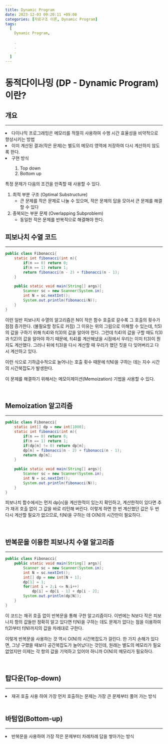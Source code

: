 ```yaml
---
title: Dynamic Program
date: 2023-12-03 09:20:11 +09:00
categories: [자료구조 이론, Dynamic Program]
tags:
  [
    Dynamic Program,
    
    .
    .
    .
  ]
---
```






# 동적다이나밍 (DP - Dynamic Program) 이란?

## 개요
___
 
<li>다이나믹 프로그래밍은 메모리를 적절히 사용하여 수행 시간 효율성을 비약적으로 향상시키는 방법</li>
<li>이미 계산된 결과(작은 문제)는 별도의 메모리 영역에 저장하여 다시 계산하지 않도록 한다.</li>
<li>구현 방식
	<ul>
		<ol>
				<li> Top down  </li>
				<li> Bottom up </li>
		</ol>
	</ul>
</li>

특정 문제가 다음의 조건을 만족할 때 사용할 수 있다.

<ol>
	<li>최적 부분 구조 (Optimal Substructure)
		<ul>
			<li>큰 문제를 작은 문제로 나눌 수 있으며, 작은 문제의 답을 모아서 큰 문제를 해결할 수 있다</li>
		</ul>
	</li>
	<li>중복되는 부분 문제 (Overlapping Subproblem)
		<ul>
			<li>동일한 작은 문제를 반복적으로 해결해야 한다.</li>
		</ul>
	</li>
</ol>


## 피보나치 수열 코드
___

``` java
public class Fibonacci{
	static int fibonacci(int n){
    	if(n == 0) return 0;
        if(n == 1) return 1;
        return fibonacci(n - 2) + fibonacci(n - 1);
    }
    
    public static void main(String[] args){
        Scanner sc = new Scanner(System.in);
        int N = sc.nextInt();
        System.out.println(fibonacci(N));
    }
}
```

이런 일반 피보나치 수열의 알고리즘은 N이 작은 함수 호출로 갈수록 그 호출의 횟수가 점점 증가한다. (불필요할 정도로 커짐)
그 이유는 위의 그림으로 이해할 수 있는데, f(5)의 값을 구하기 위해 f(4)와 f(3)의 값을 알아야 한다. 그런데 f(4)의 값을 구할 때도 f(3)과 f(2)의 값을 알아야 하기 때문에, f(4)를 계산해냈을 시점에서 우리는 이미 f(3)이 뭔지도 계산했다. 그러나 뒤에 f(3)을 다시 계산할 때 우리가 했던 짓을 다 잊어버리고 다시 계산하고 있다.

이런 식으로 기하급수적으로 늘어나는 호출 횟수 때문에 f(N)을 구하는 데는 지수 시간의 시간복잡도가 발생한다.

이 문제를 해결하기 위해서는 메모이제이션(Memoization) 기법을 사용할 수 있다.

<br>

## Memoization 알고리즘
___

```java
public class Fibonacci{
	static int[] dp = new int[1000];
	static int fibonacci(int n){
    	if(n == 0) return 0;
        if(n == 1) return 1;
        if(dp[n] != 0) return dp[n];
        dp[n] = fibonacci(n - 2) + fibonacci(n - 1);
        return dp[n];
    }
    
    public static void main(String[] args){
        Scanner sc = new Scanner(System.in);
        int N = sc.nextInt();
        System.out.println(fibonacci(N));
    }
}
```

피보나치 함수에서는 먼저 dp[n]을 계산한적이 있는지 확인하고, 계산한적이 있다면 추가 재귀 호출 없이 그 값을 바로 리턴해 버린다.
이렇게 하면 한 번 계산했던 값은 두 번 다시 계산할 필요가 없으므로, f(N)을 구하는 데 O(N)의 시간만이 필요하다.

<br>

## 반복문을 이용한 피보나치 수열 알고리즘
___

```java
public class Fibonacci{ 
    public static void main(String[] args){
        Scanner sc = new Scanner(System.in);
        int N = sc.nextInt();
        int[] dp = new int[N + 1];
        dp[1] = 1;
        for(int i = 2;i <= N;i++)
        	dp[i] = dp[i - 1] + dp[i - 2];
        System.out.println(dp[N]);
    }
}
```

이 코드는 재귀 호출 없이 반복문을 통해 구한 알고리즘이다.
이번에는 N보다 작은 피보나치 항의 값들만 정확히 알고 있다면 f(N)을 구하는 데도 문제가 없다는 점을 이용하여 f(2)부터 f(N)까지의 값을 차례대로 구한다.

이렇게 반복문을 사용하는 것 역시 O(N)의 시간복잡도가 걸린다. 한 가지 손해가 있다면, 그냥 구했을 때보다 공간복잡도가 늘어났다는 것인데, 
원래는 별도의 메모리가 필요없었지만 이제는 각 항의 값을 기억하고 있어야 하니까 O(N)의 메모리가 필요하다.

<br>

## 탑다운(Top-down)
___

<li>재귀 호출 사용 하여 가장 먼저 호출하는 문제는 가장 큰 문제부터 풀어 가는 방식</li>

<br>

## 바텀업(Bottom-up)
___

<li>반복문을 사용하여 가장 작은 문제부터 차례차례 답을 쌓아가는 방식</li>
